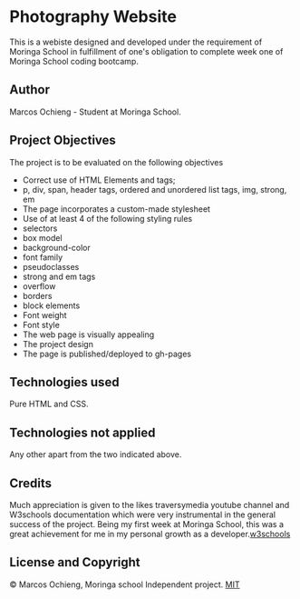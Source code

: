 # Photography Website

This is a webiste designed and developed under the requirement of Moringa School in fulfillment of one's obligation to complete week one of Moringa School coding bootcamp. 

## Author
Marcos Ochieng - Student at Moringa School.

## Project Objectives
The project is to be evaluated on the following objectives
* Correct use of HTML Elements and tags;
* p, div, span, header tags, ordered and unordered list tags, img, strong, em
* The page incorporates a custom-made stylesheet 
* Use of at least 4 of the following styling rules
* selectors
* box model
* background-color
* font family
* pseudoclasses
* strong and em tags
* overflow
* borders
* block elements
* Font weight 
* Font style
* The web page is visually appealing
* The project design
* The page is published/deployed to gh-pages

## Technologies used
Pure HTML and CSS.
## Technologies not applied
Any other apart from the two indicated above.

## Credits
Much appreciation is given to the likes traversymedia youtube channel and W3schools documentation which were very instrumental in the general success of the project. Being my first week at Moringa School, this was a great achievement for me in my personal growth as a developer.[w3schools](https://www.w3schools.com/)
## License and Copyright
© Marcos Ochieng, Moringa school Independent project. [MIT](https://choosealicense.com/licenses/mit/)


